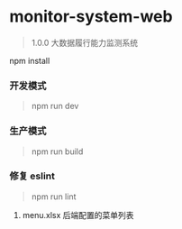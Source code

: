 # monitor-system-web

> 1.0.0 大数据履行能力监测系统

npm install

### 开发模式

> npm run dev

### 生产模式

> npm run build

### 修复 eslint

> npm run lint

1. menu.xlsx 后端配置的菜单列表
